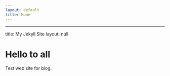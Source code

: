 ```yaml
---
layout: default
title: Home
---
```


---
title: My Jekyll Site
layout: null

# Hello to all

Test web site for blog.
